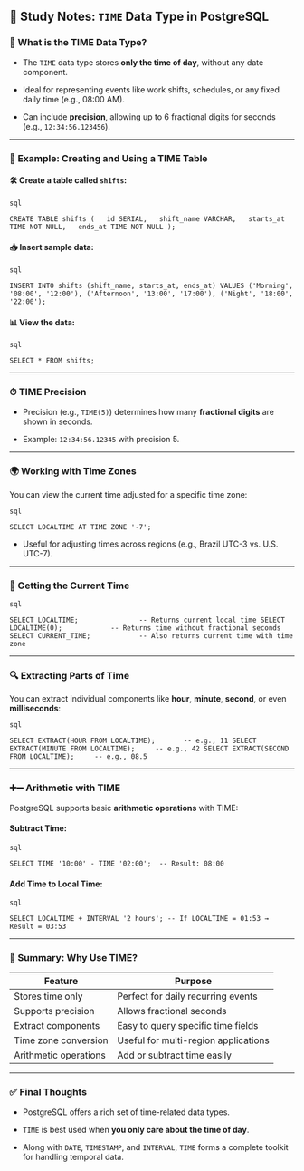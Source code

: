 ## 🧠 Study Notes: `TIME` Data Type in PostgreSQL

### 🎯 What is the TIME Data Type?

- The `TIME` data type stores **only the time of day**, without any date component.
    
- Ideal for representing events like work shifts, schedules, or any fixed daily time (e.g., 08:00 AM).
    
- Can include **precision**, allowing up to 6 fractional digits for seconds (e.g., `12:34:56.123456`).
    

---

### 🔧 Example: Creating and Using a TIME Table

#### 🛠 Create a table called `shifts`:
	
	sql
	
`CREATE TABLE shifts (   id SERIAL,   shift_name VARCHAR,   starts_at TIME NOT NULL,   ends_at TIME NOT NULL );`

#### 📥 Insert sample data:
	
	sql
	
`INSERT INTO shifts (shift_name, starts_at, ends_at) VALUES ('Morning', '08:00', '12:00'), ('Afternoon', '13:00', '17:00'), ('Night', '18:00', '22:00');`

#### 📊 View the data:
	
	sql
	
`SELECT * FROM shifts;`

---

### ⏱ TIME Precision

- Precision (e.g., `TIME(5)`) determines how many **fractional digits** are shown in seconds.
    
- Example: `12:34:56.12345` with precision 5.
    

---

### 🌍 Working with Time Zones

You can view the current time adjusted for a specific time zone:
	
	sql
	
`SELECT LOCALTIME AT TIME ZONE '-7';`

- Useful for adjusting times across regions (e.g., Brazil UTC-3 vs. U.S. UTC-7).
    

---

### 🧪 Getting the Current Time
	
	sql
	
`SELECT LOCALTIME;               -- Returns current local time SELECT LOCALTIME(0);            -- Returns time without fractional seconds SELECT CURRENT_TIME;            -- Also returns current time with time zone`

---

### 🔍 Extracting Parts of Time

You can extract individual components like **hour**, **minute**, **second**, or even **milliseconds**:
	
	sql
	
`SELECT EXTRACT(HOUR FROM LOCALTIME);       -- e.g., 11 SELECT EXTRACT(MINUTE FROM LOCALTIME);     -- e.g., 42 SELECT EXTRACT(SECOND FROM LOCALTIME);     -- e.g., 08.5`

---

### ➕➖ Arithmetic with TIME

PostgreSQL supports basic **arithmetic operations** with TIME:

#### Subtract Time:
	
	sql
	
`SELECT TIME '10:00' - TIME '02:00';  -- Result: 08:00`

#### Add Time to Local Time:
	
	sql
	
`SELECT LOCALTIME + INTERVAL '2 hours'; -- If LOCALTIME = 01:53 → Result = 03:53`

---

### 🧾 Summary: Why Use TIME?

|Feature|Purpose|
|---|---|
|Stores time only|Perfect for daily recurring events|
|Supports precision|Allows fractional seconds|
|Extract components|Easy to query specific time fields|
|Time zone conversion|Useful for multi-region applications|
|Arithmetic operations|Add or subtract time easily|

---

### ✅ Final Thoughts

- PostgreSQL offers a rich set of time-related data types.
    
- `TIME` is best used when **you only care about the time of day**.
    
- Along with `DATE`, `TIMESTAMP`, and `INTERVAL`, `TIME` forms a complete toolkit for handling temporal data.